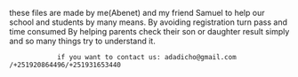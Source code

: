 these files are made by me(Abenet) and my friend Samuel to help our school and students
by many means. By avoiding registration turn pass and time consumed 
                By helping parents check their son or daughter result simply
                and so many things try to understand it.

                if you want to contact us: adadicho@gmail.com /+251920864496/+251931653440
                                        
